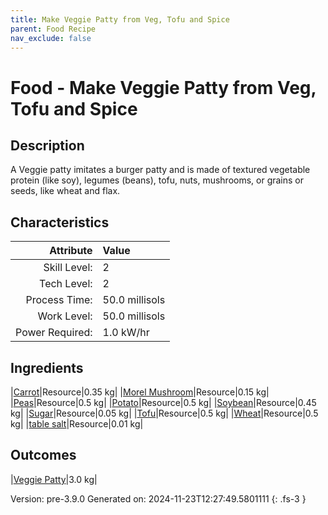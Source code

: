 ```yaml
---
title: Make Veggie Patty from Veg, Tofu and Spice
parent: Food Recipe
nav_exclude: false
---
```

# Food - Make Veggie Patty from Veg, Tofu and Spice

## Description
A Veggie patty imitates a burger patty and is made of&#10;&#9;&#9;&#9;textured vegetable protein (like soy), legumes (beans), tofu,&#10;&#9;&#9;&#9;nuts, mushrooms, or grains or seeds, like wheat and flax. 

## Characteristics

| Attribute      | Value |
|--------:|:------|
|Skill Level:|2|
|Tech Level:|2|
|Process Time:|50.0 millisols|
|Work Level:|50.0 millisols|
|Power Required:|1.0 kW/hr|

## Ingredients

|[Carrot](../resource/carrot.html)|Resource|0.35 kg|
|[Morel Mushroom](../resource/morel-mushroom.html)|Resource|0.15 kg|
|[Peas](../resource/peas.html)|Resource|0.5 kg|
|[Potato](../resource/potato.html)|Resource|0.5 kg|
|[Soybean](../resource/soybean.html)|Resource|0.45 kg|
|[Sugar](../resource/sugar.html)|Resource|0.05 kg|
|[Tofu](../resource/tofu.html)|Resource|0.5 kg|
|[Wheat](../resource/wheat.html)|Resource|0.5 kg|
|[table salt](../resource/table-salt.html)|Resource|0.01 kg|

## Outcomes

|[Veggie Patty](../resource/veggie-patty.html)|3.0 kg|


Version: pre-3.9.0 Generated on: 2024-11-23T12:27:49.5801111
{: .fs-3 }

